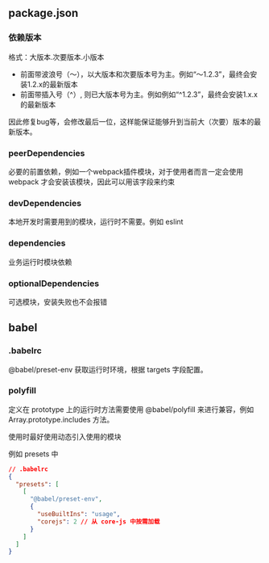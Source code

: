 ## package.json

### 依赖版本

格式：大版本.次要版本.小版本

+ 前面带波浪号（～），以大版本和次要版本号为主。例如“～1.2.3”，最终会安装1.2.x的最新版本
+ 前面带插入号（^）, 则已大版本号为主。例如例如“^1.2.3”，最终会安装1.x.x的最新版本

因此修复bug等，会修改最后一位，这样能保证能够升到当前大（次要）版本的最新版本。

### peerDependencies

必要的前置依赖，例如一个webpack插件模块，对于使用者而言一定会使用 webpack 才会安装该模块，因此可以用该字段来约束

### devDependencies

本地开发时需要用到的模块，运行时不需要。例如 eslint

### dependencies

业务运行时模块依赖

### optionalDependencies

可选模块，安装失败也不会报错

## babel

### .babelrc

@babel/preset-env 获取运行时环境，根据 targets 字段配置。

### polyfill

定义在 prototype 上的运行时方法需要使用 @babel/polyfill 来进行兼容，例如 Array.prototype.includes 方法。

使用时最好使用动态引入使用的模块

例如 presets 中

```json
// .babelrc
{
  "presets": [
    [
      "@babel/preset-env",
      {
        "useBuiltIns": "usage",
        "corejs": 2 // 从 core-js 中按需加载
      }
    ]
  ]
}
```

